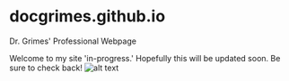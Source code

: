 # docgrimes.github.io
Dr. Grimes' Professional Webpage

Welcome to my site 'in-progress.' Hopefully this will be updated soon. Be sure to check back!
![alt text](https://wikimon.net/images/2/22/Gammamon_vpet_vb.png "Gammamon")
